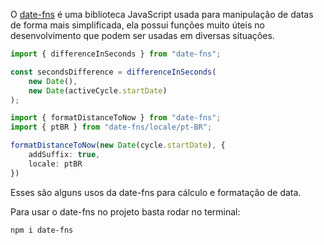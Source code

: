 O [date-fns](https://date-fns.org/) é uma biblioteca JavaScript usada para manipulação de datas de forma mais simplificada, ela possui funções muito úteis no desenvolvimento que podem ser usadas em diversas situações.

```ts
import { differenceInSeconds } from "date-fns";

const secondsDifference = differenceInSeconds(
	new Date(),
	new Date(activeCycle.startDate)
);
```

```ts
import { formatDistanceToNow } from "date-fns";
import { ptBR } from "date-fns/locale/pt-BR";

formatDistanceToNow(new Date(cycle.startDate), {
	addSuffix: true,
	locale: ptBR
})
```

Esses são alguns usos da date-fns para cálculo e formatação de data.

Para usar o date-fns no projeto basta rodar no terminal:
```
npm i date-fns
```


